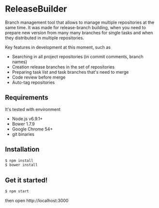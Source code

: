 # ReleaseBuilder

Branch management tool that allows to manage multiple repositories at the same time. It was made for release-branch building, when you need to prepare new version from many many branches for single tasks and when they distributed in multiple repositories.
 
 Key features in development at this moment, such as
 
 * Searching in all project repositories (in commit comments, branch names)
 * Creation release branches in the set of repositories
 * Preparing task list and task branches that's need to merge
 * Code review before merge
 * Auto-tag repositories


## Requirements

It's tested with environment

* Node.js v6.9.1+
* Bower 1.7.9
* Google Chrome 54+
* git binaries

## Installation

```sh
$ npm install
$ bower install
```

## Get it started!

```sh
$ npm start
```

then open http://localhost:3000
